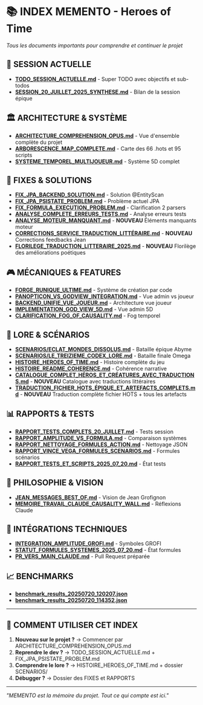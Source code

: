 # 📚 INDEX MEMENTO - Heroes of Time

*Tous les documents importants pour comprendre et continuer le projet*

## 🎯 SESSION ACTUELLE
- **[TODO_SESSION_ACTUELLE.md](TODO_SESSION_ACTUELLE.md)** - Super TODO avec objectifs et sub-todos
- **[SESSION_20_JUILLET_2025_SYNTHESE.md](SESSION_20_JUILLET_2025_SYNTHESE.md)** - Bilan de la session épique

## 🏛️ ARCHITECTURE & SYSTÈME
- **[ARCHITECTURE_COMPREHENSION_OPUS.md](ARCHITECTURE_COMPREHENSION_OPUS.md)** - Vue d'ensemble complète du projet
- **[ARBORESCENCE_MAP_COMPLETE.md](ARBORESCENCE_MAP_COMPLETE.md)** - Carte des 66 .hots et 95 scripts
- **[SYSTEME_TEMPOREL_MULTIJOUEUR.md](SYSTEME_TEMPOREL_MULTIJOUEUR.md)** - Système 5D complet

## 🔧 FIXES & SOLUTIONS
- **[FIX_JPA_BACKEND_SOLUTION.md](FIX_JPA_BACKEND_SOLUTION.md)** - Solution @EntityScan
- **[FIX_JPA_PSISTATE_PROBLEM.md](FIX_JPA_PSISTATE_PROBLEM.md)** - Problème actuel JPA
- **[FIX_FORMULA_EXECUTION_PROBLEM.md](FIX_FORMULA_EXECUTION_PROBLEM.md)** - Clarification 2 parsers
- **[ANALYSE_COMPLETE_ERREURS_TESTS.md](ANALYSE_COMPLETE_ERREURS_TESTS.md)** - Analyse erreurs tests
- **[ANALYSE_MOTEUR_MANQUANT.md](ANALYSE_MOTEUR_MANQUANT.md)** - **NOUVEAU** Éléments manquants moteur
- **[CORRECTIONS_SERVICE_TRADUCTION_LITTÉRAIRE.md](CORRECTIONS_SERVICE_TRADUCTION_LITTÉRAIRE.md)** - **NOUVEAU** Corrections feedbacks Jean
- **[FLORILEGE_TRADUCTION_LITTERAIRE_2025.md](FLORILEGE_TRADUCTION_LITTERAIRE_2025.md)** - **NOUVEAU** Florilège des améliorations poétiques

## 🎮 MÉCANIQUES & FEATURES
- **[FORGE_RUNIQUE_ULTIME.md](FORGE_RUNIQUE_ULTIME.md)** - Système de création par code
- **[PANOPTICON_VS_GODVIEW_INTEGRATION.md](PANOPTICON_VS_GODVIEW_INTEGRATION.md)** - Vue admin vs joueur
- **[BACKEND_UNIFIE_VUE_JOUEUR.md](BACKEND_UNIFIE_VUE_JOUEUR.md)** - Architecture vue joueur
- **[IMPLEMENTATION_GOD_VIEW_5D.md](IMPLEMENTATION_GOD_VIEW_5D.md)** - Vue admin 5D
- **[CLARIFICATION_FOG_OF_CAUSALITY.md](CLARIFICATION_FOG_OF_CAUSALITY.md)** - Fog temporel

## 📖 LORE & SCÉNARIOS
- **[SCENARIOS/ECLAT_MONDES_DISSOLUS.md](SCENARIOS/ECLAT_MONDES_DISSOLUS.md)** - Bataille épique Abyme
- **[SCENARIOS/LE_TREIZIEME_CODEX_LORE.md](SCENARIOS/LE_TREIZIEME_CODEX_LORE.md)** - Bataille finale Omega
- **[HISTOIRE_HEROES_OF_TIME.md](HISTOIRE_HEROES_OF_TIME.md)** - Histoire complète du jeu
- **[HISTOIRE_README_COHERENCE.md](HISTOIRE_README_COHERENCE.md)** - Cohérence narrative
- **[CATALOGUE_COMPLET_HÉROS_ET_CRÉATURES_AVEC_TRADUCTIONS.md](CATALOGUE_COMPLET_HÉROS_ET_CRÉATURES_AVEC_TRADUCTIONS.md)** - **NOUVEAU** Catalogue avec traductions littéraires
- **[TRADUCTION_FICHIER_HOTS_ÉPIQUE_ET_ARTEFACTS_COMPLETS.md](TRADUCTION_FICHIER_HOTS_ÉPIQUE_ET_ARTEFACTS_COMPLETS.md)** - **NOUVEAU** Traduction complète fichier HOTS + tous les artefacts

## 📊 RAPPORTS & TESTS
- **[RAPPORT_TESTS_COMPLETS_20_JUILLET.md](RAPPORT_TESTS_COMPLETS_20_JUILLET.md)** - Tests session
- **[RAPPORT_AMPLITUDE_VS_FORMULA.md](RAPPORT_AMPLITUDE_VS_FORMULA.md)** - Comparaison systèmes
- **[RAPPORT_NETTOYAGE_FORMULES_ACTION.md](RAPPORT_NETTOYAGE_FORMULES_ACTION.md)** - Nettoyage JSON
- **[RAPPORT_VINCE_VEGA_FORMULES_SCENARIOS.md](RAPPORT_VINCE_VEGA_FORMULES_SCENARIOS.md)** - Formules scénarios
- **[RAPPORT_TESTS_ET_SCRIPTS_2025_07_20.md](RAPPORT_TESTS_ET_SCRIPTS_2025_07_20.md)** - État tests

## 💭 PHILOSOPHIE & VISION
- **[JEAN_MESSAGES_BEST_OF.md](JEAN_MESSAGES_BEST_OF.md)** - Vision de Jean Grofignon
- **[MEMOIRE_TRAVAIL_CLAUDE_CAUSALITY_WALL.md](MEMOIRE_TRAVAIL_CLAUDE_CAUSALITY_WALL.md)** - Réflexions Claude

## 🔬 INTÉGRATIONS TECHNIQUES
- **[INTEGRATION_AMPLITUDE_GROFI.md](INTEGRATION_AMPLITUDE_GROFI.md)** - Symboles GROFI
- **[STATUT_FORMULES_SYSTEMES_2025_07_20.md](STATUT_FORMULES_SYSTEMES_2025_07_20.md)** - État formules
- **[PR_VERS_MAIN_CLAUDE.md](PR_VERS_MAIN_CLAUDE.md)** - Pull Request préparée

## 📈 BENCHMARKS
- **[benchmark_results_20250720_120207.json](benchmark_results_20250720_120207.json)**
- **[benchmark_results_20250720_114352.json](benchmark_results_20250720_114352.json)**

---

## 🚀 COMMENT UTILISER CET INDEX

1. **Nouveau sur le projet ?** → Commencer par ARCHITECTURE_COMPREHENSION_OPUS.md
2. **Reprendre le dev ?** → TODO_SESSION_ACTUELLE.md + FIX_JPA_PSISTATE_PROBLEM.md
3. **Comprendre le lore ?** → HISTOIRE_HEROES_OF_TIME.md + dossier SCENARIOS/
4. **Débugger ?** → Dossier des FIXES et RAPPORTS

---
*"MEMENTO est la mémoire du projet. Tout ce qui compte est ici."* 